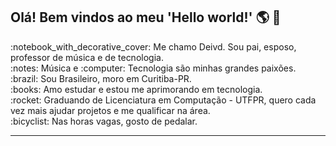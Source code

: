 ## Olá! Bem vindos ao meu 'Hello world!' :earth_americas: 👋

<p>
	:notebook_with_decorative_cover: Me chamo Deivd. Sou pai, esposo, professor de música e de tecnologia.<br>
    :notes: Música e :computer: Tecnologia são minhas grandes paixões.<br>
    :brazil: Sou Brasileiro, moro em Curitiba-PR.<br>
    :books: Amo estudar e estou me aprimorando em tecnologia.<br>
    :rocket: Graduando de Licenciatura em Computação - UTFPR, quero cada vez mais ajudar projetos e me qualificar na área.<br>
    :bicyclist: Nas horas vagas, gosto de pedalar.<br>
</p>

----



<!--
**DeividEDU/DeividEDU** is a ✨ _special_ ✨ repository because its `README.md` (this file) appears on your GitHub profile.

Here are some ideas to get you started:

- 🔭 I’m currently working on ...
- 🌱 I’m currently learning ...
- 👯 I’m looking to collaborate on ...
- 🤔 I’m looking for help with ...
- 💬 Ask me about ...
- 📫 How to reach me: ...
- 😄 Pronouns: ...
- ⚡ Fun fact: ...
-->
